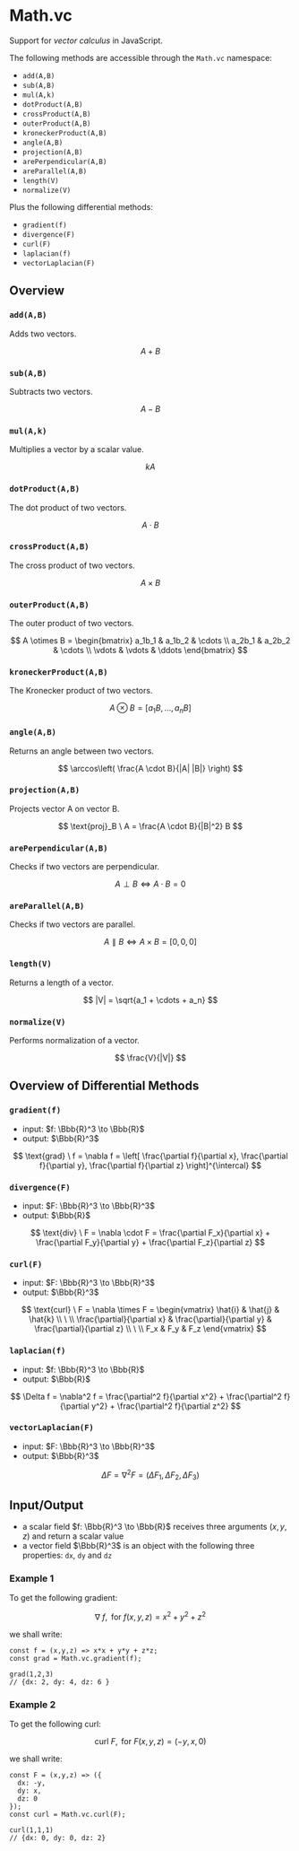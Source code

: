 # Math.vc
Support for _vector calculus_ in JavaScript.  

The following methods are accessible through the `Math.vc` namespace:

- `add(A,B)`
- `sub(A,B)`
- `mul(A,k)`
- `dotProduct(A,B)`
- `crossProduct(A,B)`
- `outerProduct(A,B)`
- `kroneckerProduct(A,B)`
- `angle(A,B)`
- `projection(A,B)`
- `arePerpendicular(A,B)`
- `areParallel(A,B)`
- `length(V)`
- `normalize(V)`

Plus the following differential methods:

- `gradient(f)`
- `divergence(F)`
- `curl(F)`
- `laplacian(f)`
- `vectorLaplacian(F)`

## Overview

### `add(A,B)`

Adds two vectors.

$$
A + B
$$

### `sub(A,B)`

Subtracts two vectors.

$$
A - B
$$

### `mul(A,k)`

Multiplies a vector by a scalar value.

$$
kA
$$

### `dotProduct(A,B)`

The dot product of two vectors.

$$
A \cdot B
$$

### `crossProduct(A,B)`

The cross product of two vectors.

$$
A \times B
$$

### `outerProduct(A,B)`

The outer product of two vectors.

$$
A \otimes B = \begin{bmatrix}
 a_1b_1 & a_1b_2 & \cdots
 \\
 a_2b_1 & a_2b_2 & \cdots
 \\
 \vdots & \vdots & \ddots
\end{bmatrix}
$$

### `kroneckerProduct(A,B)`

The Kronecker product of two vectors.

$$
A \otimes B = [
 a_1B, ..., a_nB
]
$$

### `angle(A,B)`

Returns an angle between two vectors.

$$
\arccos\left(
  \frac{A \cdot B}{|A| |B|}
\right)
$$

### `projection(A,B)`

Projects vector A on vector B.

$$
\text{proj}_B \ A = \frac{A \cdot B}{|B|^2} B
$$

### `arePerpendicular(A,B)`

Checks if two vectors are perpendicular.

$$
A \perp B \iff A \cdot B = 0
$$

### `areParallel(A,B)`

Checks if two vectors are parallel.

$$
A \parallel B \iff A \times B = [0,0,0]
$$

### `length(V)`

Returns a length of a vector.

$$
|V| = \sqrt{a_1 + \cdots + a_n}
$$

### `normalize(V)`

Performs normalization of a vector.

$$
\frac{V}{|V|}
$$

## Overview of Differential Methods

### `gradient(f)`

- input: $f: \Bbb{R}^3 \to \Bbb{R}$
- output: $\Bbb{R}^3$

$$
\text{grad} \ f = \nabla f = \left[
  \frac{\partial f}{\partial x},
  \frac{\partial f}{\partial y},
  \frac{\partial f}{\partial z}
\right]^{\intercal}
$$

### `divergence(F)`

- input: $F: \Bbb{R}^3 \to \Bbb{R}^3$
- output: $\Bbb{R}$

$$
\text{div} \ F = \nabla \cdot F =
\frac{\partial F_x}{\partial x} +
\frac{\partial F_y}{\partial y} +
\frac{\partial F_z}{\partial z}
$$

### `curl(F)`

- input: $F: \Bbb{R}^3 \to \Bbb{R}^3$
- output: $\Bbb{R}^3$

$$
\text{curl} \ F = \nabla \times F = \begin{vmatrix}
  \hat{i} & \hat{j} & \hat{k}
  \\
  \ 
  \\
  \frac{\partial}{\partial x} & \frac{\partial}{\partial y} & \frac{\partial}{\partial z}
  \\
  \ 
  \\
  F_x & F_y & F_z
\end{vmatrix}
$$

### `laplacian(f)`

- input: $f: \Bbb{R}^3 \to \Bbb{R}$
- output: $\Bbb{R}$

$$
\Delta f = \nabla^2 f = \frac{\partial^2 f}{\partial x^2} + \frac{\partial^2 f}{\partial y^2} + \frac{\partial^2 f}{\partial z^2}
$$

### `vectorLaplacian(F)`

- input: $F: \Bbb{R}^3 \to \Bbb{R}^3$
- output: $\Bbb{R}^3$

$$
\Delta F = \nabla^2 F = (\Delta F_1, \Delta F_2, \Delta F_3)
$$

## Input/Output

- a scalar field $f: \Bbb{R}^3 \to \Bbb{R}$ receives three arguments ($x,y,z$) and return a scalar value
- a vector field $\Bbb{R}^3$ is an object with the following three properties: `dx`, `dy` and `dz`

### Example 1

To get the following gradient:

$$
\nabla \ f, \text{ for } f(x,y,z) = x^2+y^2+z^2
$$

we shall write:

```
const f = (x,y,z) => x*x + y*y + z*z;
const grad = Math.vc.gradient(f);

grad(1,2,3)
// {dx: 2, dy: 4, dz: 6 }
```

### Example 2

To get the following curl:

$$
\text{curl} \ F, \text{ for } F(x,y,z) = (-y,x,0)
$$

we shall write:

```
const F = (x,y,z) => ({
  dx: -y,
  dy: x,
  dz: 0
});
const curl = Math.vc.curl(F);

curl(1,1,1)
// {dx: 0, dy: 0, dz: 2}
```

